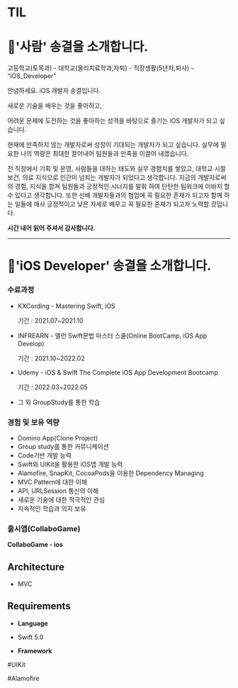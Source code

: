# TIL

# 🚀'사람' 송결을 소개합니다.

고등학교(토목과) - 대학교(물리치료학과,자퇴) - 직장생활(5년차,퇴사) - “iOS_Developer”

안녕하세요. iOS 개발자 송결입니다.

새로운 기술을 배우는 것을 좋아하고,

어려운 문제에 도전하는 것을 좋아하는 성격을 바탕으로  즐기는 iOS 개발자가 되고 싶습니다.

현재에 만족하지 않는 개발자로써 성장이 기대되는 개발자가 되고 싶습니다.
실무에 필요한 나의 역량은 최대한 끌어내어 팀원들과 만족을 이끌어 내겠습니다.

전 직장에서 기획 및 운영, 사람들을 대하는 태도와 실무 경험치를 쌓았고,
대학교 시절 보건, 의료 지식으로 인간미 넘치는 개발자가 되었다고 생각합니다.
지금의 개발자로써의 경험, 지식을 합쳐 팀원들과 긍정적인 시너지를 발휘 하여
탄탄한 팀워크에 이바지 할 수 있다고 생각합니다.
또한 선배 개발자들과의 협업에 꼭 필요한 존재가 되고자 함께 하는 일들에 매사 긍정적이고
낮은 자세로 배우고 꼭 필요한 존재가 되고자 노력할 것입니다.

**시간 내어 읽어 주셔서 감사합니다.**

---

# 🚀'iOS Developer' 송결을 소개합니다.

### 수료과정

- KXCording - Mastering Swift, iOS
    
    기간 : 2021.07~2021.10
    
- INFREARN - 앨런 Swift문법 마스터 스쿨(Online BootCamp, iOS App Develop)
    
    기간 : 2021.10~2022.02
    
- Udemy - iOS & Swift The Complete iOS App Development Bootcamp
    
    기간 : 2022.03~2022.05
    
- 그 외 GroupStudy를 통한 학습

### 경험 및 보유 역량

- Domino App(Clone Project)
- Group study를 통한 커뮤니케이션
- Code기반 개발 능력
- Swift와 UIKit을 활용한 iOS앱 개발 능력
- Alamofire, SnapKit, CocoaPods을 이용한 Dependency Managing
- MVC Pattern에 대한 이해
- API, URLSession 통신의 이해
- 새로운 기술에 대한 적극적인 관심
- 지속적인 학습과 의지 보유

### 출시앱(CollaboGame)

**CollaboGame - ios**

## **Architecture**

- MVC

## **Requirements**

- **Language**

- Swift 5.0

- **Framework**

#UIKit

#Alamofire
